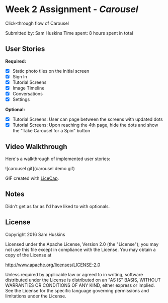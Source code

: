 # Week 2 Assignment - *Carousel*
Click-through flow of Carousel

Submitted by: Sam Huskins
Time spent: 8 hours spent in total

## User Stories
**Required:**
* [x] Static photo tiles on the initial screen
* [x] Sign In
* [x] Tutorial Screens
* [x] Image Timeline
* [x] Conversations
* [x] Settings

**Optional:**
* [x] Tutorial Screens: User can page between the screens with updated dots
* [x] Tutorial Screens: Upon reaching the 4th page, hide the dots and show the "Take Carousel for a Spin" button

## Video Walkthrough 

Here's a walkthrough of implemented user stories:

![carousel gif](carousel demo.gif)

GIF created with [LiceCap](http://www.cockos.com/licecap/).


## Notes
Didn't get as far as I'd have liked to with optionals.

## License

Copyright 2016 Sam Huskins

Licensed under the Apache License, Version 2.0 (the "License");
you may not use this file except in compliance with the License.
You may obtain a copy of the License at

http://www.apache.org/licenses/LICENSE-2.0

Unless required by applicable law or agreed to in writing, software
distributed under the License is distributed on an "AS IS" BASIS,
WITHOUT WARRANTIES OR CONDITIONS OF ANY KIND, either express or implied.
See the License for the specific language governing permissions and
limitations under the License.
